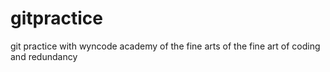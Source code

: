 # gitpractice
git practice with wyncode academy of the fine arts of the fine art of coding and redundancy
